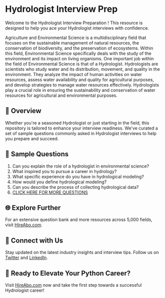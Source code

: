 # Hydrologist Interview Prep

Welcome to the Hydrologist Interview Preparation ! This resource is designed to help you ace your Hydrologist interviews with confidence.

Agriculture and Environmental Science is a multidisciplinary field that focuses on the sustainable management of natural resources, the conservation of biodiversity, and the preservation of ecosystems. Within this field, Environmental Science specifically deals with the study of the environment and its impact on living organisms. One important job within the field of Environmental Science is that of a Hydrologist. Hydrologists are scientists who study water and its distribution, movement, and quality in the environment. They analyze the impact of human activities on water resources, assess water availability and quality for agricultural purposes, and develop strategies to manage water resources effectively. Hydrologists play a crucial role in ensuring the sustainability and conservation of water resources for agricultural and environmental purposes.

## 🚀 Overview

Whether you're a seasoned Hydrologist or just starting in the field, this repository is tailored to enhance your interview readiness. We've curated a set of sample questions commonly asked in Hydrologist interviews to help you prepare and succeed.

## 📝 Sample Questions

1. Can you explain the role of a hydrologist in environmental science?
2. What inspired you to pursue a career in hydrology?
3. What specific experience do you have in hydrological modeling?
4. How would you define hydrological modeling?
5. Can you describe the process of collecting hydrological data?
6. [CLICK HERE FOR MORE QUESTIONS](https://hireabo.com/job/10_1_20/Hydrologist)

## 🌐 Explore Further

For an extensive question bank and more resources across 5,000 fields, visit [HireAbo.com](https://www.hireabo.com).

## 📱 Connect with Us

Stay updated on the latest industry insights and interview tips. Follow us on [Twitter](https://twitter.com/hireabo) and [LinkedIn](https://www.linkedin.com/in/hire-abo-3609972a8/).

## 🚀 Ready to Elevate Your Python Career?

Visit [HireAbo.com](https://www.hireabo.com) now and take the first step towards a successful Hydrologist career!